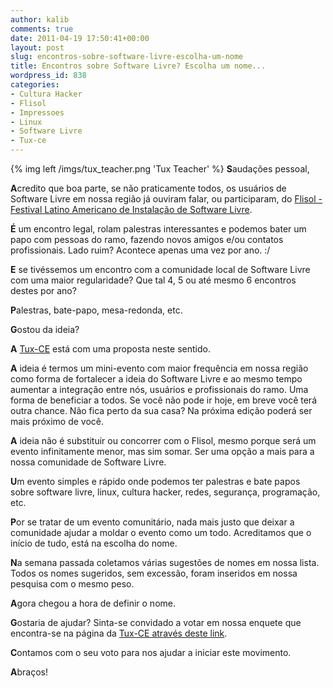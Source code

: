 ```yaml
---
author: kalib
comments: true
date: 2011-04-19 17:50:41+00:00
layout: post
slug: encontros-sobre-software-livre-escolha-um-nome
title: Encontros sobre Software Livre? Escolha um nome...
wordpress_id: 838
categories:
- Cultura Hacker
- Flisol
- Impressoes
- Linux
- Software Livre
- Tux-ce
---
```


{% img left /imgs/tux_teacher.png 'Tux Teacher' %}
**S**audações pessoal,

**A**credito que boa parte, se não praticamente todos, os usuários de Software Livre em nossa região já ouviram falar, ou participaram, do [Flisol - Festival Latino Americano de Instalação de Software Livre](https://marcelocavalcante.net/portal/2011/04/13/flisol-quixada-relato-e-parabens/).

**É** um encontro legal, rolam palestras interessantes e podemos bater um papo com pessoas do ramo, fazendo novos amigos e/ou contatos profissionais. Lado ruim? Acontece apenas uma vez por ano. :/

**E** se tivéssemos um encontro com a comunidade local de Software Livre com uma maior regularidade? Que tal 4, 5 ou até mesmo 6 encontros destes por ano?

**P**alestras, bate-papo, mesa-redonda, etc.

**G**ostou da ideia?

**A** [Tux-CE](https://www.tux-ce.org) está com uma proposta neste sentido.

**A** ideia é termos um mini-evento com maior frequência em nossa região como forma de fortalecer a ideia do Software Livre e ao mesmo tempo aumentar a integração entre nós, usuários e profissionais do ramo. Uma forma de beneficiar a todos. Se você não pode ir hoje, em breve você terá outra chance. Não fica perto da sua casa? Na próxima edição poderá ser mais próximo de você.

**A** ideia não é substituir ou concorrer com o Flisol, mesmo porque será um evento infinitamente menor, mas sim somar. Ser uma opção a mais para a nossa comunidade de Software Livre.

**U**m evento simples e rápido onde podemos ter palestras e bate papos sobre software livre, linux, cultura hacker, redes, segurança, programação, etc.

**P**or se tratar de um evento comunitário, nada mais justo que deixar a comunidade ajudar a moldar o evento como um todo. Acreditamos que o início de tudo, está na escolha do nome.

**N**a semana passada coletamos várias sugestões de nomes em nossa lista. Todos os nomes sugeridos, sem excessão, foram inseridos em nossa pesquisa com o mesmo peso.

**A**gora chegou a hora de definir o nome.

**G**ostaria de ajudar? Sinta-se convidado a votar em nossa enquete que encontra-se na página da [Tux-CE através deste link](https://www.tux-ce.org/portal/node/717).

**C**ontamos com o seu voto para nos ajudar a iniciar este movimento.

**A**braços!